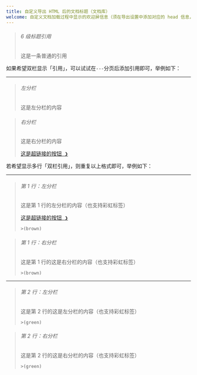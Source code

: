 ```yaml
---
title: 自定义导出 HTML 后的文档标题（文档库）
welcome: 自定义文档加载过程中显示的欢迎屏信息（须在导出设置中添加对应的 head 信息，详见 VLOOK™ 快速参考手册）
---
```




> ###### 6 级标题引用
>
> 这是一条普通的引用



如果希望双栏显示「引用」，可以试试在`---`分页后添加引用即可，举例如下：

---

> ###### 左分栏
>
> 这是左分栏的内容

> ###### 右分栏
>
> 这是右分栏的内容
>
> [<kbd>这是超链接的按钮 ❯</kbd>](https://gitee.com/madmaxchow/VLOOK)



若希望显示多行「双栏引用」，则重复以上格式即可，举例如下：

---

> ###### 第 1 行：左分栏
>
> 这是第 1 行的左分栏的内容（也支持彩虹标签）
>
> [<kbd>这是超链接的按钮 ❯</kbd>](https://gitee.com/madmaxchow/VLOOK)
>
> `>(brown)`

> ###### 第 1 行：右分栏
>
> 这是第 1 行的这是右分栏的内容（也支持彩虹标签）
>
> `>(brown)`

---

> ###### 第 2 行：左分栏
>
> 这是第 2 行的这是左分栏的内容（也支持彩虹标签）
>
> `>(green)`

> ###### 第 2 行：右分栏
>
> 这是第 2 行的这是右分栏的内容（也支持彩虹标签）
>
> `>(green)`

